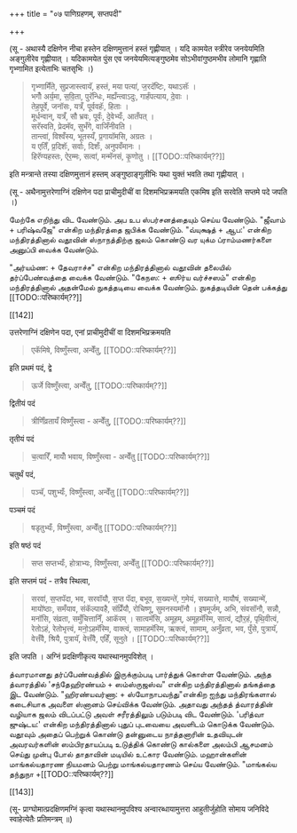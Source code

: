 +++
title = "०७ पाणिग्रहणम्, सप्तपदी"

+++

(सू - अथास्यै दक्षिणेन नीचा हस्तेन दक्षिणमुत्तानं हस्तं गृह्णीयात् । यदि कामयेत स्त्रीरेव जनयेयमिति अङ्गुलीरेव गृह्णीयात् । यदिकामयेत पुंस एव जनयेयमित्यङ्गुष्ठमेव सोऽभीवांगुष्ठमभीव लोमानि गृह्णाति गृभ्णामित इत्येताभिः चतसृभिः ।)

> गृभ्णामिँते, सुप्रजास्त्वायॅ, हस्तं, मया पत्या॑, ज॒रदॅष्टिः, यथाऽसॅः ।  
भगोँ अर्य॒मा, स॒वि॒ता, पुरॅन्धिः, मह्यँन्त्वाऽदुः, गार्हंपत्याय, दे॒वाः ।  
तेह॒पूर्वे, जनॉसः, यत्रँ, पूर्ववहॅः, हिताः ।  
मूर्धन्वान्, यत्रँ, सौ भ्रवः, पूर्वंः, दे॒वेभ्यःँ, आतँपत् ।  
सरॅस्वति, प्रेदमॅव, सुभँगे, वाजिँनीवति ।  
तान्त्वा॑, विश्वँस्य, भूतस्यँ, प्र॒गायॉमसि, अग्रतः ।  
य एतिँ, प्र॒दिशॅः, सर्वाः, दिशःँ, अनुपवँमानः ।  
हिरॅण्यहस्तः, ऐर॒म्मः, सत्वा॑, मन्मॅनसं, कृ॒णोतु । [[TODO::परिष्कार्यम्??]]

इति मन्त्रान्ते तस्या दक्षिणमुत्तानं हस्तम् अङ्गुष्ठाङ्गुलीभिः यथा युक्तं भवति तथा गृह्णीयात् । 

(सू - अथैनामुत्तरेणाग्निं दक्षिणेन पदा प्राचीमुदीचीं वा दिशमभिप्रक्रमयति एकमिष इति सरवेति सप्तमे पदे जपति ।)

மேற்கே எறிந்து விட வேண்டும். அப உப ஸ்பர்சனத்தையும் செய்ய வேண்டும். "ஜீவாம் + பரிஷ்வஜே" என்கிற மந்திரத்தை ஜபிக்க வேண்டும். "வ்யுக்ஷத் + ஆப:' என்கிற மந்திரத்தினால் வதூவின் ஸ்நாநத்திற்கு ஜலம் கொண்டு வர யுக்ம ப்ராம்மணர்களை அனுப்பி வைக்க வேண்டும்.

"அர்யம்ண: + தேவராச்ச" என்கிற மந்திரத்தினால் வதூவின் தலையில் தர்ப்பேண்வத்தை வைக்க வேண்டும். "கேநஸ: + ஸூர்ய வர்ச்சஸம்" என்கிற மந்திரத்தினால் அதன்மேல் நுகத்தடியை வைக்க வேண்டும். நுகத்தடியின் தென் பக்கத்து [[TODO::परिष्कार्यम्??]]

[[142]]

उत्तरेणाग्निं दक्षिणेन पदा, एनां प्राचीमुदीचीं वा दिशमभिप्रक्रमयति 

> एकॅमिषे, विष्णुँस्त्वा, अन्वेँतु, [[TODO::परिष्कार्यम्??]]

इति प्रथमं पदं, द्वे 

> ऊर्जे विष्णुँस्त्वा, अन्वेँतु, [[TODO::परिष्कार्यम्??]]

द्वितीयं पदं 

> त्रीणिँव्रतायँ विष्णुँस्त्वा - अन्वेँतु, [[TODO::परिष्कार्यम्??]]

तृतीयं पदं 

> च॒त्वारिँ, मायोँ भवाय, विष्णुँस्त्वा - अन्वेँतु [[TODO::परिष्कार्यम्??]]

चतुर्थं पदं,

> पञ्चॅ, पशुभ्यःँ, विष्णुँस्त्वा, अन्वेँतु [[TODO::परिष्कार्यम्??]]

पञ्चमं पदं 

> षडृतुभ्यःँ, विष्णुँस्त्वा, अन्वेँतु [[TODO::परिष्कार्यम्??]]

इति षष्ठं पदं 

> सप्त सप्तभ्यःँ, होत्राभ्यः, विष्णुँस्त्वा, अन्वेँतु [[TODO::परिष्कार्यम्??]] 

इति सप्तमं पदं - तत्रैव स्थित्वा, 

> सरवा॑, स॒प्तपॅदा, भव, सरवॉयौ, स॒प्त पॅदा, बभूव, स॒ख्यन्ते॑, ग॒मेयं, सख्यात्ते, मायौषं, सख्यान्मे॑, मायो॑ष्ठाः, समँयाव, संकॅल्पावहै, संप्रिँयौ, रोचिष्णू, सुमनस्यमॉनौ । इषमूर्जम्, अभि, संवसॉनौ, सन्नौ, मनॉसि, संव्रता, समुँचित्तानिँ, आकॅरम् । सात्वमॅसि, अमूहम्, अमूहमॅस्मि, सात्वं, द्यौर॒हं, पृथि॒वीत्वं, रेतोऽहं, रेतोभृत्त्वं, मनो॒ऽहमॅस्मि, वाक्त्वं, सामाहमॅस्मि, ऋक्त्वं, सामाम्, अनुँव्रता, भव, पुँसे, पुत्रायॅ, वेत्तँवै, श्रियै, पुत्रायॅ, वेत्तँवै, एहिँ, सूनुते । [[TODO::परिष्कार्यम्??]]

इति जपति । अग्निं प्रदक्षिणीकृत्य यथास्थानमुपविशेत् ।

த்வாரமானது தர்ப்பேண்வத்தில் இருக்கும்படி பார்த்துக் கொள்ள வேண்டும். அந்த த்வாரத்தில் 'சந்தேஹிரண்யம் + ஸம்ஸ்ருஜஸ்வ" என்கிற மந்திரத்தினால் தங்கத்தை இட வேண்டும். "ஹிரண்யவர்ணா: + ஸ்யோநாபவந்து"என்கிற ஐந்து மந்திரங்களால் கடைசியாக அவளை ஸ்னானம் செய்விக்க வேண்டும். அதாவது அந்தத் த்வாரத்தின் வழியாக ஜலம் விடப்பட்டு அவள் சரீரத்திலும் படும்படி விட வேண்டும். 'பரித்வா ஜுஷ்டய:' என்கிற மந்திரத்தினால் புதுப் புடவையை அவளிடம் கொடுக்க வேண்டும். வதூவும் அதைப் பெற்றுக் கொண்டு தன்னுடைய நாத்தனாரின் உதவியுடன் அவரவர்களின் ஸம்பிரதாயப்படி உடுத்திக் கொண்டு கால்களை அலம்பி ஆசமனம் செய்து முன்பு போல் தாதாவின் மடியில் உட்கார வேண்டும். மஹான்களின் மாங்கல்யதாரண நியமனம் பெற்று மாங்கல்யதாரணம் செய்ய வேண்டும். "மாங்கல்ய தந்துநா +[[TODO::परिष्कार्यम्??]]

[[143]]

(सू- प्राग्घोमात्प्रदक्षिणमग्निं कृत्वा यथास्थानमुपविश्य अन्वारब्धायामुत्तरा आहुतीर्जुहोति सोमाय जनिविदे स्वाहेत्येतैः प्रतिमन्त्रम् ॥)